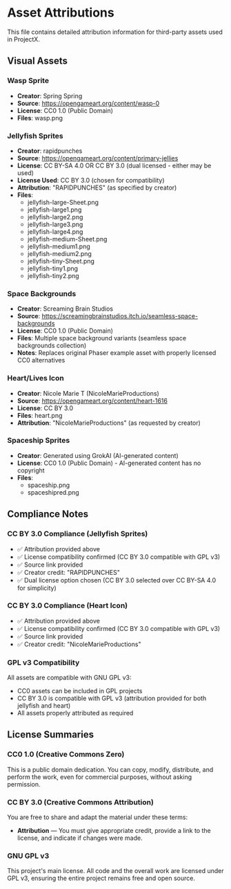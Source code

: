 # Asset Attributions

This file contains detailed attribution information for third-party assets used in ProjectX.

## Visual Assets

### Wasp Sprite
- **Creator**: Spring Spring
- **Source**: https://opengameart.org/content/wasp-0
- **License**: CC0 1.0 (Public Domain)
- **Files**: wasp.png

### Jellyfish Sprites
- **Creator**: rapidpunches
- **Source**: https://opengameart.org/content/primary-jellies
- **License**: CC BY-SA 4.0 OR CC BY 3.0 (dual licensed - either may be used)
- **License Used**: CC BY 3.0 (chosen for compatibility)
- **Attribution**: "RAPIDPUNCHES" (as specified by creator)
- **Files**: 
  - jellyfish-large-Sheet.png
  - jellyfish-large1.png
  - jellyfish-large2.png
  - jellyfish-large3.png
  - jellyfish-large4.png
  - jellyfish-medium-Sheet.png
  - jellyfish-medium1.png
  - jellyfish-medium2.png
  - jellyfish-tiny-Sheet.png
  - jellyfish-tiny1.png
  - jellyfish-tiny2.png

### Space Backgrounds
- **Creator**: Screaming Brain Studios
- **Source**: https://screamingbrainstudios.itch.io/seamless-space-backgrounds
- **License**: CC0 1.0 (Public Domain)
- **Files**: Multiple space background variants (seamless space backgrounds collection)
- **Notes**: Replaces original Phaser example asset with properly licensed CC0 alternatives

### Heart/Lives Icon
- **Creator**: Nicole Marie T (NicoleMarieProductions)
- **Source**: https://opengameart.org/content/heart-1616
- **License**: CC BY 3.0
- **Files**: heart.png
- **Attribution**: "NicoleMarieProductions" (as requested by creator)

### Spaceship Sprites
- **Creator**: Generated using GrokAI (AI-generated content)
- **License**: CC0 1.0 (Public Domain) - AI-generated content has no copyright
- **Files**:
  - spaceship.png
  - spaceshipred.png

## Compliance Notes

### CC BY 3.0 Compliance (Jellyfish Sprites)
- ✅ Attribution provided above  
- ✅ License compatibility confirmed (CC BY 3.0 compatible with GPL v3)
- ✅ Source link provided
- ✅ Creator credit: "RAPIDPUNCHES"
- ✅ Dual license option chosen (CC BY 3.0 selected over CC BY-SA 4.0 for simplicity)

### CC BY 3.0 Compliance (Heart Icon)
- ✅ Attribution provided above
- ✅ License compatibility confirmed (CC BY 3.0 compatible with GPL v3)
- ✅ Source link provided
- ✅ Creator credit: "NicoleMarieProductions"

### GPL v3 Compatibility
All assets are compatible with GNU GPL v3:
- CC0 assets can be included in GPL projects
- CC BY 3.0 is compatible with GPL v3 (attribution provided for both jellyfish and heart)
- All assets properly attributed as required

## License Summaries

### CC0 1.0 (Creative Commons Zero)
This is a public domain dedication. You can copy, modify, distribute, and perform the work, even for commercial purposes, without asking permission.

### CC BY 3.0 (Creative Commons Attribution)
You are free to share and adapt the material under these terms:
- **Attribution** — You must give appropriate credit, provide a link to the license, and indicate if changes were made.

### GNU GPL v3
This project's main license. All code and the overall work are licensed under GPL v3, ensuring the entire project remains free and open source. 